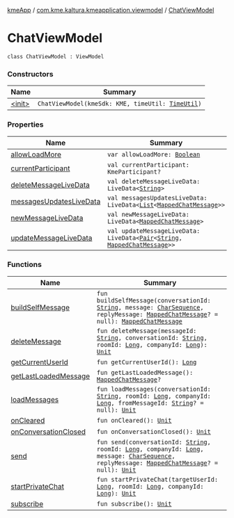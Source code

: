 [kmeApp](../../index.md) / [com.kme.kaltura.kmeapplication.viewmodel](../index.md) / [ChatViewModel](./index.md)

# ChatViewModel

`class ChatViewModel : ViewModel`

### Constructors

| Name | Summary |
|---|---|
| [&lt;init&gt;](-init-.md) | `ChatViewModel(kmeSdk: KME, timeUtil: `[`TimeUtil`](../../com.kme.kaltura.kmeapplication.util/-time-util/index.md)`)` |

### Properties

| Name | Summary |
|---|---|
| [allowLoadMore](allow-load-more.md) | `var allowLoadMore: `[`Boolean`](https://kotlinlang.org/api/latest/jvm/stdlib/kotlin/-boolean/index.html) |
| [currentParticipant](current-participant.md) | `val currentParticipant: KmeParticipant?` |
| [deleteMessageLiveData](delete-message-live-data.md) | `val deleteMessageLiveData: LiveData<`[`String`](https://kotlinlang.org/api/latest/jvm/stdlib/kotlin/-string/index.html)`>` |
| [messagesUpdatesLiveData](messages-updates-live-data.md) | `val messagesUpdatesLiveData: LiveData<`[`List`](https://kotlinlang.org/api/latest/jvm/stdlib/kotlin.collections/-list/index.html)`<`[`MappedChatMessage`](../../com.kme.kaltura.kmeapplication.data/-mapped-chat-message/index.md)`>>` |
| [newMessageLiveData](new-message-live-data.md) | `val newMessageLiveData: LiveData<`[`MappedChatMessage`](../../com.kme.kaltura.kmeapplication.data/-mapped-chat-message/index.md)`>` |
| [updateMessageLiveData](update-message-live-data.md) | `val updateMessageLiveData: LiveData<`[`Pair`](https://kotlinlang.org/api/latest/jvm/stdlib/kotlin/-pair/index.html)`<`[`String`](https://kotlinlang.org/api/latest/jvm/stdlib/kotlin/-string/index.html)`, `[`MappedChatMessage`](../../com.kme.kaltura.kmeapplication.data/-mapped-chat-message/index.md)`>>` |

### Functions

| Name | Summary |
|---|---|
| [buildSelfMessage](build-self-message.md) | `fun buildSelfMessage(conversationId: `[`String`](https://kotlinlang.org/api/latest/jvm/stdlib/kotlin/-string/index.html)`, message: `[`CharSequence`](https://kotlinlang.org/api/latest/jvm/stdlib/kotlin/-char-sequence/index.html)`, replyMessage: `[`MappedChatMessage`](../../com.kme.kaltura.kmeapplication.data/-mapped-chat-message/index.md)`? = null): `[`MappedChatMessage`](../../com.kme.kaltura.kmeapplication.data/-mapped-chat-message/index.md) |
| [deleteMessage](delete-message.md) | `fun deleteMessage(messageId: `[`String`](https://kotlinlang.org/api/latest/jvm/stdlib/kotlin/-string/index.html)`, conversationId: `[`String`](https://kotlinlang.org/api/latest/jvm/stdlib/kotlin/-string/index.html)`, roomId: `[`Long`](https://kotlinlang.org/api/latest/jvm/stdlib/kotlin/-long/index.html)`, companyId: `[`Long`](https://kotlinlang.org/api/latest/jvm/stdlib/kotlin/-long/index.html)`): `[`Unit`](https://kotlinlang.org/api/latest/jvm/stdlib/kotlin/-unit/index.html) |
| [getCurrentUserId](get-current-user-id.md) | `fun getCurrentUserId(): `[`Long`](https://kotlinlang.org/api/latest/jvm/stdlib/kotlin/-long/index.html) |
| [getLastLoadedMessage](get-last-loaded-message.md) | `fun getLastLoadedMessage(): `[`MappedChatMessage`](../../com.kme.kaltura.kmeapplication.data/-mapped-chat-message/index.md)`?` |
| [loadMessages](load-messages.md) | `fun loadMessages(conversationId: `[`String`](https://kotlinlang.org/api/latest/jvm/stdlib/kotlin/-string/index.html)`, roomId: `[`Long`](https://kotlinlang.org/api/latest/jvm/stdlib/kotlin/-long/index.html)`, companyId: `[`Long`](https://kotlinlang.org/api/latest/jvm/stdlib/kotlin/-long/index.html)`, fromMessageId: `[`String`](https://kotlinlang.org/api/latest/jvm/stdlib/kotlin/-string/index.html)`? = null): `[`Unit`](https://kotlinlang.org/api/latest/jvm/stdlib/kotlin/-unit/index.html) |
| [onCleared](on-cleared.md) | `fun onCleared(): `[`Unit`](https://kotlinlang.org/api/latest/jvm/stdlib/kotlin/-unit/index.html) |
| [onConversationClosed](on-conversation-closed.md) | `fun onConversationClosed(): `[`Unit`](https://kotlinlang.org/api/latest/jvm/stdlib/kotlin/-unit/index.html) |
| [send](send.md) | `fun send(conversationId: `[`String`](https://kotlinlang.org/api/latest/jvm/stdlib/kotlin/-string/index.html)`, roomId: `[`Long`](https://kotlinlang.org/api/latest/jvm/stdlib/kotlin/-long/index.html)`, companyId: `[`Long`](https://kotlinlang.org/api/latest/jvm/stdlib/kotlin/-long/index.html)`, message: `[`CharSequence`](https://kotlinlang.org/api/latest/jvm/stdlib/kotlin/-char-sequence/index.html)`, replyMessage: `[`MappedChatMessage`](../../com.kme.kaltura.kmeapplication.data/-mapped-chat-message/index.md)`? = null): `[`Unit`](https://kotlinlang.org/api/latest/jvm/stdlib/kotlin/-unit/index.html) |
| [startPrivateChat](start-private-chat.md) | `fun startPrivateChat(targetUserId: `[`Long`](https://kotlinlang.org/api/latest/jvm/stdlib/kotlin/-long/index.html)`, roomId: `[`Long`](https://kotlinlang.org/api/latest/jvm/stdlib/kotlin/-long/index.html)`, companyId: `[`Long`](https://kotlinlang.org/api/latest/jvm/stdlib/kotlin/-long/index.html)`): `[`Unit`](https://kotlinlang.org/api/latest/jvm/stdlib/kotlin/-unit/index.html) |
| [subscribe](subscribe.md) | `fun subscribe(): `[`Unit`](https://kotlinlang.org/api/latest/jvm/stdlib/kotlin/-unit/index.html) |
